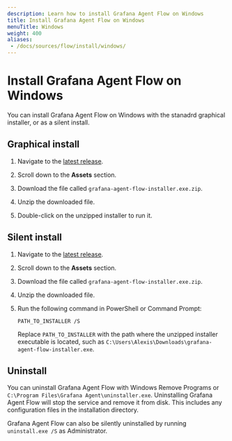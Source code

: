 ```yaml
---
description: Learn how to install Grafana Agent Flow on Windows
title: Install Grafana Agent Flow on Windows
menuTitle: Windows
weight: 400
aliases:
 - /docs/sources/flow/install/windows/
---
```


# Install Grafana Agent Flow on Windows

You can install Grafana Agent Flow on Windows with the stanadrd graphical installer, or as a silent install.

## Graphical install

1. Navigate to the [latest release][latest].

1. Scroll down to the **Assets** section.

1. Download the file called `grafana-agent-flow-installer.exe.zip`.

1. Unzip the downloaded file.

1. Double-click on the unzipped installer to run it.

[latest]: https://github.com/grafana/agent/releases/latest

## Silent install

1. Navigate to the [latest release][latest].

1. Scroll down to the **Assets** section.

1. Download the file called `grafana-agent-flow-installer.exe.zip`.

1. Unzip the downloaded file.

1. Run the following command in PowerShell or Command Prompt:

   ```shell
   PATH_TO_INSTALLER /S
   ```

   Replace `PATH_TO_INSTALLER` with the path where the unzipped installer
   executable is located, such as
   `C:\Users\Alexis\Downloads\grafana-agent-flow-installer.exe`.

[latest]: https://github.com/grafana/agent/releases/latest

## Uninstall

You can uninstall Grafana Agent Flow with Windows Remove Programs or `C:\Program Files\Grafana Agent\uninstaller.exe`. Uninstalling Grafana Agent Flow will stop the service and remove it from disk. This includes any configuration files in the installation directory. 

Grafana Agent Flow can also be silently uninstalled by running `uninstall.exe /S` as Administrator.
